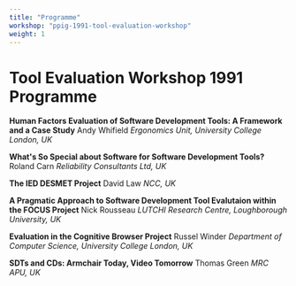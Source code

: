 ```yaml
---
title: "Programme" 
workshop: "ppig-1991-tool-evaluation-workshop"
weight: 1
---
```


Tool Evaluation Workshop 1991 Programme
=======================================

**Human Factors Evaluation of Software Development Tools: A Framework and a Case Study** Andy Whifield _Ergonomics Unit, University College London, UK_

**What's So Special about Software for Software Development Tools?** Roland Carn _Reliability Consultants Ltd, UK_

**The IED DESMET Project** David Law _NCC, UK_

**A Pragmatic Approach to Software Development Tool Evalutaion within the FOCUS Project** Nick Rousseau _LUTCHI Research Centre, Loughborough University, UK_

**Evaluation in the Cognitive Browser Project** Russel Winder _Department of Computer Science, University College London, UK_

**SDTs and CDs: Armchair Today, Video Tomorrow** Thomas Green _MRC APU, UK_
